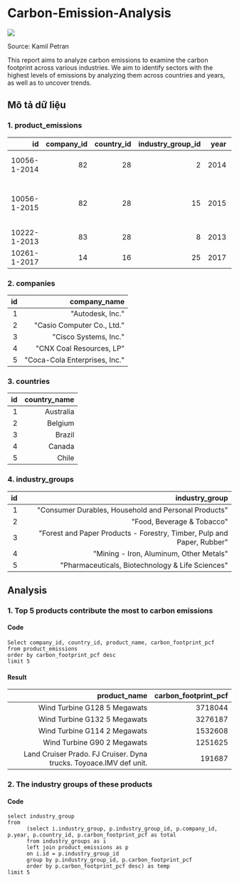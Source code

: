 # Carbon-Emission-Analysis
![](https://assets.terrapass.com/wp-content/uploads/2022/08/carbon-dioxide-emissions-from-electricity-photo-of-factory-smoke.jpg)

Source: Kamil Petran 

This report aims to analyze carbon emissions to examine the carbon footprint across various industries. We aim to identify sectors with the highest levels of emissions by analyzing them across countries and years, as well as to uncover trends.

## Mô tả dữ liệu
### 1. product_emissions
| id            | company_id | country_id | industry_group_id | year | product_name                                                    | weight_kg | carbon_footprint_pcf | upstream_percent_total_pcf                       | operations_percent_total_pcf                     | downstream_percent_total_pcf                     | 
| ------------: | ---------: | ---------: | ----------------: | ---: | --------------------------------------------------------------: | --------: | -------------------: | -----------------------------------------------: | -----------------------------------------------: | -----------------------------------------------: | 
| 10056-1-2014  | 82         | 28         | 2                 | 2014 | Frosted Flakes(R) Cereal                                        | 0.7485    | 2                    | 57.50                                            | 30.00                                            | 12.50                                            | 
| 10056-1-2015  | 82         | 28         | 15                | 2015 | "Frosted Flakes, 23 oz, produced in Lancaster, PA (one carton)" | 0.7485    | 2                    | 57.50                                            | 30.00                                            | 12.50                                            | 
| 10222-1-2013  | 83         | 28         | 8                 | 2013 | Office Chair                                                    | 20.68     | 73                   | 80.63                                            | 17.36                                            | 2.01                                             | 
| 10261-1-2017  | 14         | 16         | 25                | 2017 | Multifunction Printers                                          | 110       | 1488                 | 30.65                                    

### 2. companies
| id | company_name                  | 
| -: | ----------------------------: | 
| 1  | "Autodesk, Inc."              | 
| 2  | "Casio Computer Co., Ltd."    | 
| 3  | "Cisco Systems, Inc."         | 
| 4  | "CNX Coal Resources, LP"      | 
| 5  | "Coca-Cola Enterprises, Inc." | 

### 3. countries
| id | country_name | 
| -: | -----------: | 
| 1  | Australia    | 
| 2  | Belgium      | 
| 3  | Brazil       | 
| 4  | Canada       | 
| 5  | Chile        | 

### 4. industry_groups
| id | industry_group                                                         | 
| -: | ---------------------------------------------------------------------: | 
| 1  | "Consumer Durables, Household and Personal Products"                   | 
| 2  | "Food, Beverage & Tobacco"                                             | 
| 3  | "Forest and Paper Products - Forestry, Timber, Pulp and Paper, Rubber" | 
| 4  | "Mining - Iron, Aluminum, Other Metals"                                | 
| 5  | "Pharmaceuticals, Biotechnology & Life Sciences"                       | 

## Analysis
### 1. Top 5 products contribute the most to carbon emissions

#### Code
   
    Select company_id, country_id, product_name, carbon_footprint_pcf
    from product_emissions
    order by carbon_footprint_pcf desc
    limit 5


#### Result

| product_name                                                       | carbon_footprint_pcf | 
| -----------------------------------------------------------------: | -------------------: | 
| Wind Turbine G128 5 Megawats                                       | 3718044              | 
| Wind Turbine G132 5 Megawats                                       | 3276187              | 
| Wind Turbine G114 2 Megawats                                       | 1532608              | 
| Wind Turbine G90 2 Megawats                                        | 1251625              | 
| Land Cruiser Prado. FJ Cruiser. Dyna trucks. Toyoace.IMV def unit. | 191687               | 

### 2. The industry groups of these products

#### Code

    select industry_group
	from
		  (select i.industry_group, p.industry_group_id, p.company_id, p.year, p.country_id, p.carbon_footprint_pcf as total
		  from industry_groups as i
		  left join product_emissions as p 
		  on i.id = p.industry_group_id	
		  group by p.industry_group_id, p.carbon_footprint_pcf
		  order by p.carbon_footprint_pcf desc) as temp
	limit 5
